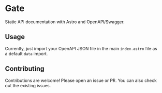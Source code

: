 # Gate

Static API documentation with Astro and OpenAPI/Swagger.

## Usage

Currently, just import your OpenAPI JSON file in the main `index.astro` file as a default `data` import.

## Contributing

Contributions are welcome! Please open an issue or PR. You can also check out the existing issues.
